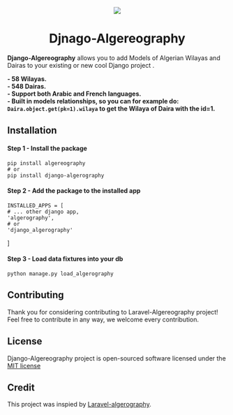 <p align="center"><img src="https://i.imgur.com/05tgtP5.png"></p>
<h1 align="center">Djnago-Algereography</h1>

**Django-Algereography** allows you to add Models of Algerian Wilayas and Dairas to your existing or new cool Django project .

**- 58 Wilayas.**  
**- 548 Dairas.**  
**- Support both Arabic and French languages.**  
**- Built in models relationships, so you can for example do: `Daira.object.get(pk=1).wilaya` to get the Wilaya of Daira with the id=1.**   


## Installation
#### Step 1 - Install the package
    pip install algereography
    # or 
    pip install django-algerography

#### Step 2 - Add the package to the installed app
    INSTALLED_APPS = [
    # ... other django app,
    'algerography',
    # or
    'django_algerography'
]

#### Step 3 - Load data fixtures into your db
    python manage.py load_algerography

## Contributing
Thank you for considering contributing to Laravel-Algereography project! Feel free to contribute in any way, we welcome every contribution.

## License
Django-Algereography project is open-sourced software licensed under the [MIT license](https://github.com/bensarifathi/django-algeography/blob/master/LICENCE)

## Credit
This project was inspied by [Laravel-algerography](https://github.com/theHocineSaad/laravel-algereography).